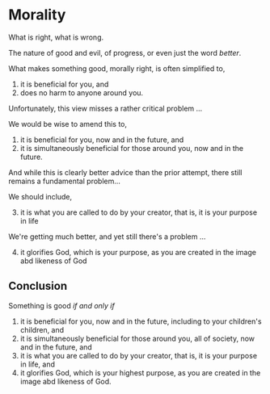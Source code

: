 # Morality

What is right, what is wrong.

The nature of good and evil, of progress, or even just the word *better*.

What makes something good, morally right, is often simplified to,

1. it is beneficial for you, and
2. does no harm to anyone around you.

Unfortunately, this view misses a rather critical problem ...

We would be wise to amend this to,

1. it is beneficial for you, now and in the future, and
2. it is simultaneously beneficial for those around you, now and in the future.

And while this is clearly better advice than the prior attempt, there still remains a fundamental problem...

We should include,

3. it is what you are called to do by your creator, that is, it is your purpose in life

We're getting much better, and yet still there's a problem ...

4. it glorifies God, which is your purpose, as you are created in the image abd likeness of God




## Conclusion

Something is good *if and only if*

1. it is beneficial for you, now and in the future, including to your children's children, and
2. it is simultaneously beneficial for those around you, all of society, now and in the future, and
3. it is what you are called to do by your creator, that is, it is your purpose in life, and
4. it glorifies God, which is your highest purpose, as you are created in the image abd likeness of God.
















